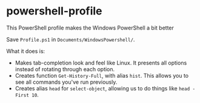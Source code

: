 # powershell-profile
This PowerShell profile makes the Windows PowerShell a bit better

Save `Profile.ps1` in `Documents/WindowsPowershell/`. 

What it does is: 
- Makes tab-completion look and feel like Linux. It presents all options instead of rotating through each option.
- Creates function `Get-History-Full`, with alias `hist`. This allows you to see all commands you've run previously.
- Creates alias `head` for `select-object`, allowing us to do things like `head -First 10`. 
